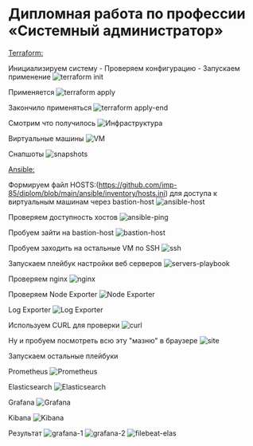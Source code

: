#  Дипломная работа по профессии «Системный администратор»
[Terraform:](https://github.com/imp-85/diplom/tree/main/terraform)

Инициализируем систему - Проверяем конфигурацию - Запускаем применение
![terraform init](/pic/init-validate-apply.jpg "init-validate-apply")

Применяется
![terraform apply](/pic/apply-begin.jpg "apply")

Закончило применяться
![terraform apply-end](/pic/apply-end.jpg "apply-end")

Смотрим что получилось
![Инфраструктура](/pic/created-infrastructure.jpg "Yandex Cloud Infrastructure")

Виртуальные машины
![VM](/pic/vm-in-yc.jpg "Yandex Cloud VM's")

Снапшоты
![snapshots](/pic/snapshots.jpg "Yandex Cloud Snapshots")

[Ansible:](https://github.com/imp-85/diplom/tree/main/ansible)

Формируем файл HOSTS:(https://github.com/imp-85/diplom/blob/main/ansible/inventory/hosts.ini) для доступа к виртуальным машинам через bastion-host
![ansible-host](/pic/ansible-hosts.jpg "Ansible-Hosts")

Проверяем доступность хостов
![ansible-ping](/pic/ansible-ping.jpg "Ping")

Пробуем зайти на bastion-host
![bastion-host](/pic/enter-bhost.jpg "BH")

Пробуем заходить на остальные VM по SSH
![ssh](/pic/ssh-keys.jpg "ssh")

Запускаем плейбук настройки веб серверов
![servers-playbook](/pic/web-node-log-file.jpg "servers-playbook")

Проверяем nginx
![nginx](/pic/nginx-service.jpg "nginx")

Проверяем Node Exporter
![Node Exporter](/pic/node_exp.jpg "Node Exporter")

Log Exporter
![Log Exporter](/pic/prometheus-nginxlog.jpg "Log Exporter")

Используем CURL для проверки
![curl](/pic/curl.jpg "curl")

Ну и пробуем посмотреть всю эту "мазню" в браузере
![site](/pic/site.jpg "site")

Запускаем остальные плейбуки

Prometheus
![Prometheus](/pic/prometheus.jpg "Prometheus")

Elasticsearch
![Elasticsearch](/pic/elastic.jpg "Elasticsearch")

Grafana
![Grafana](/pic/grafana.jpg "Grafana")

Kibana
![Kibana](/pic/kibana.jpg "Kibana")

Результат
![grafana-1](/pic/graf1.jpg "grafana-1")
![grafana-2](/pic/graf2.jpg "grafana-2")
![filebeat-elas](/pic/filebeat-in-elast.jpg "filebeat-elas")
